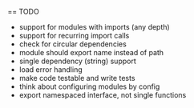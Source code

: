 == TODO

* support for modules with imports (any depth)
* support for recurring import calls
* check for circular dependencies
* module should export name instead of path
* single dependency (string) support
* load error handling
* make code testable and write tests
* think about configuring modules by config
* export namespaced interface, not single functions
